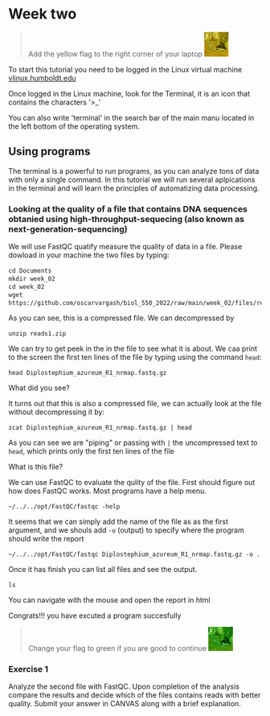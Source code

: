 # Week two

> Add the yellow flag to the right corner of your laptop ![](img/yellow.jpeg)

To start this tutorial you need to be logged in the Linux virtual machine
[vlinux.humboldt.edu](https://vlinux.humboldt.edu/)

Once logged in the Linux machine, look for the Terminal, it is an icon that contains the characters '>\_'

You can also write 'terminal' in the search bar of the main manu located in the left bottom of the operating system.

## Using programs

The terminal is a powerful to run programs, as you can analyze tons of data with only a single command. In this tutorial we will run several aplpications in the terminal and will learn the principles of automatizing data processing.

### Looking at the quality of a file that contains DNA sequences obtanied using high-throughput-sequecing (also known as next-generation-sequencing)

We will use FastQC quatify measure the quality of data in a file.
Please dowload in your machine the two files by typing:

```
cd Documents
mkdir week_02
cd week_02
wget https://github.com/oscarvargash/biol_550_2022/raw/main/week_02/files/reads1.zip
```

As you can see, this is a compressed file. We can decompressed by

```
unzip reads1.zip
```

We can try to get peek in the in the file to see what it is about. We caa print to the screen the first ten lines of the file by typing using the command `head`:

```
head Diplostephium_azureum_R1_nrmap.fastq.gz
```

What did you see?

It turns out that this is also a compressed file, we can actually look at the file without decompressing it by:

```
zcat Diplostephium_azureum_R1_nrmap.fastq.gz | head
```

As you can see we are "piping" or passing with `|` the uncompressed text to `head`, which prints only the first ten lines of the file

What is this file?

We can use FastQC to evaluate the qulity of the file. First should figure out how does FastQC works. Most programs have a help menu.

```
~/../../opt/FastQC/fastqc -help
``` 

It seems that we can simply add the name of the file as as the first argument, and we shouls add `-o` (output) to specify where the program should write the report

```
~/../../opt/FastQC/fastqc Diplostephium_azureum_R1_nrmap.fastq.gz -o .
``` 

Once it has finish you can list all files and see the output.

```
ls
```

You can navigate with the mouse and open the report in html

Congrats!!! you have excuted a program succesfully

> Change your flag to green if you are good to continue ![](img/green.jpeg)

### Exercise 1

Analyze the second file with FastQC. Upon completion of the analysis compare the results and decide which of the files contains reads with better quality. Submit your answer in CANVAS along with a brief explanation.


